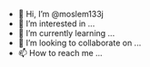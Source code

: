 - 👋 Hi, I’m @moslem133j
- 👀 I’m interested in ...
- 🌱 I’m currently learning ...
- 💞️ I’m looking to collaborate on ...
- 📫 How to reach me ...

<!---
moslem133j/moslem133j is a ✨ special ✨ repository because its `README.md` (this file) appears on your GitHub profile.
You can click the Preview link to take a look at your changes.
--->
